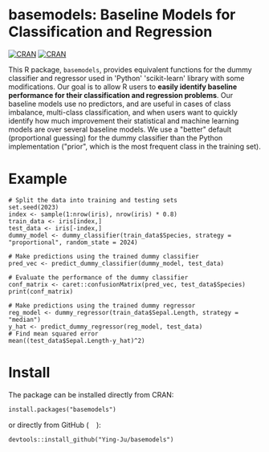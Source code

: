 # basemodels: Baseline Models for Classification and Regression
[![CRAN](https://www.r-pkg.org/badges/version/basemodels)](https://cran.r-project.org/web/packages/basemodels/index.html)
[![CRAN](https://cranlogs.r-pkg.org/badges/grand-total/basemodels)](https://cran.r-project.org/web/packages/basemodels/index.html)

This R package, `basemodels`, provides equivalent functions for the dummy classifier and regressor used in 'Python' 'scikit-learn' library with some modifications. Our goal is to allow R users to **easily identify baseline performance for their classification and regression problems**. Our baseline models use no predictors, and are useful in cases of class imbalance, multi-class classification, and when users want to quickly identify how much improvement their statistical and machine learning models are over several baseline models. We use a "better" default (proportional guessing) for the dummy classifier than the Python implementation ("prior", which is the most frequent class in the training set).

# Example

```
# Split the data into training and testing sets
set.seed(2023)
index <- sample(1:nrow(iris), nrow(iris) * 0.8)
train_data <- iris[index,]
test_data <- iris[-index,]
dummy_model <- dummy_classifier(train_data$Species, strategy = "proportional", random_state = 2024)

# Make predictions using the trained dummy classifier
pred_vec <- predict_dummy_classifier(dummy_model, test_data)

# Evaluate the performance of the dummy classifier
conf_matrix <- caret::confusionMatrix(pred_vec, test_data$Species)
print(conf_matrix)

# Make predictions using the trained dummy regressor
reg_model <- dummy_regressor(train_data$Sepal.Length, strategy = "median")
y_hat <- predict_dummy_regressor(reg_model, test_data)
# Find mean squared error
mean((test_data$Sepal.Length-y_hat)^2)
```

# Install
The package can be installed directly from CRAN:

```
install.packages("basemodels")
```

or directly from GitHub (<img src="https://raw.githubusercontent.com/FortAwesome/Font-Awesome/6.x/svgs/brands/github.svg"  width="15" height="15">):

```
devtools::install_github("Ying-Ju/basemodels")
```
